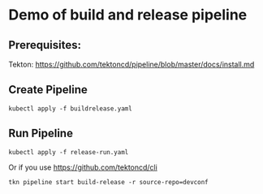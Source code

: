 # Demo of build and release pipeline

## Prerequisites:
Tekton: https://github.com/tektoncd/pipeline/blob/master/docs/install.md

## Create Pipeline

`
kubectl apply -f buildrelease.yaml
`

## Run Pipeline

`
kubectl apply -f release-run.yaml
`

Or if you use https://github.com/tektoncd/cli

`
tkn pipeline start build-release -r source-repo=devconf
`
